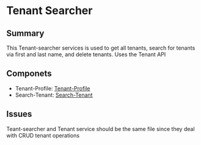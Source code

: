 # Tenant Searcher
## Summary
This Tenant-searcher services is used to get all tenants, search for tenants via first and last name, and delete tenants. Uses the Tenant API

## Componets
 - Tenant-Profile: [Tenant-Profile]
 - Search-Tenant: [Search-Tenant]

## Issues
Teant-searcher and Tenant service should be the same file since they deal with CRUD tenant operations

[Tenant-Profile]: ../../Components/Tenant-profile.md
[Search-Tenant]: ../../Components/Search-tenant.md